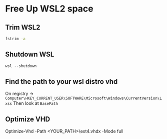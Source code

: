 # Free Up WSL2 space

## Trim WSL2
```sh
fstrim -a
```

## Shutdown WSL
```powershell
wsl --shutdown
```

## Find the path to your wsl distro vhd
On registry -> `Computer\HKEY_CURRENT_USER\SOFTWARE\Microsoft\Windows\CurrentVersion\Lxss`
Then look at `BasePath`

## Optimize VHD
Optimize-Vhd -Path <YOUR_PATH>\ext4.vhdx -Mode full
